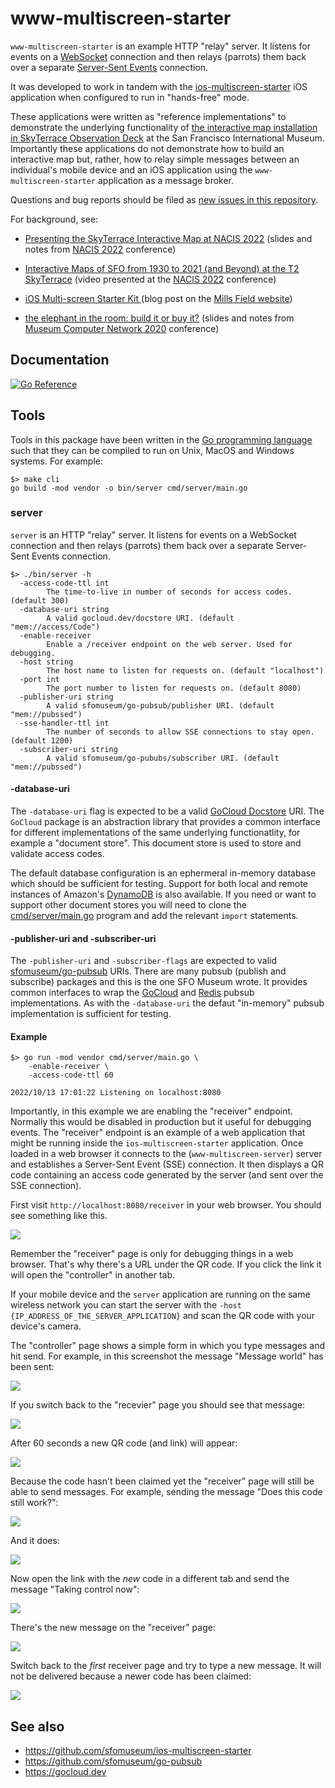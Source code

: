 # www-multiscreen-starter

`www-multiscreen-starter` is an example HTTP "relay" server. It listens for events on a [WebSocket](https://developer.mozilla.org/en-US/docs/Web/API/WebSocket) connection and then relays (parrots) them back over a separate [Server-Sent Events](https://developer.mozilla.org/en-US/docs/Web/API/Server-sent_events) connection.

It was developed to work in tandem with the [ios-multiscreen-starter](https://github.com/sfomuseum/ios-multiscreen-starter) iOS application when configured to run in "hands-free" mode.

These applications were written as "reference implementations" to demonstrate the underlying functionality of [the interactive map installation in SkyTerrace Observation Deck](https://millsfield.sfomuseum.org/blog/2021/11/19/skyterrace/) at the San Francisco International Museum. Importantly these applications do not demonstrate how to build an interactive map but, rather, how to relay simple messages between an individual's mobile device and an iOS application using the `www-multiscreen-starter` application as a message broker.

Questions and bug reports should be filed as [new issues in this repository](https://github.com/sfomuseum/www-multiscreen-starter/issues).

For background, see:

* [Presenting the SkyTerrace Interactive Map at NACIS 2022](https://millsfield.sfomuseum.org/blog/2022/10/28/nacis/) (slides and notes from [NACIS 2022](https://nacis.org/annual-meeting/) conference)

* [Interactive Maps of SFO from 1930 to 2021 (and Beyond) at the T2 SkyTerrace](https://www.youtube.com/watch?v=hZ2NXeul0Qs&list=PLcBEhOBZvhcbTn1RC0zWbnuHA81SgIg8b&index=36) (video presented at the [NACIS 2022](https://nacis.org/annual-meeting/) conference)

* [iOS Multi-screen Starter Kit ](https://millsfield.sfomuseum.org/blog/2020/11/18/multiscreen/) (blog post on the [Mills Field website](https://millsfield.sfomuseum.org/blog))

* [the elephant in the room: build it or buy it?](https://www.aaronland.info/weblog/2020/11/12/touching/#mcn2020) (slides and notes from [Museum Computer Network 2020](https://mcn.edu/conferences/mcn-2020-virtual/) conference)

## Documentation

[![Go Reference](https://pkg.go.dev/badge/github.com/sfomuseum/go-www-multiscreen-starter.svg)](https://pkg.go.dev/github.com/sfomuseum/www-multiscreen-starter)

## Tools

Tools in this package have been written in the [Go programming language](https://go.dev) such that they can be compiled to run on Unix, MacOS and Windows systems. For example:

```
$> make cli
go build -mod vendor -o bin/server cmd/server/main.go
```

### server

`server` is an HTTP "relay" server. It listens for events on a WebSocket connection and then relays (parrots) them back over a separate Server-Sent Events connection.

```
$> ./bin/server -h
  -access-code-ttl int
    	The time-to-live in number of seconds for access codes. (default 300)
  -database-uri string
    	A valid gocloud.dev/docstore URI. (default "mem://access/Code")
  -enable-receiver
    	Enable a /receiver endpoint on the web server. Used for debugging.
  -host string
    	The host name to listen for requests on. (default "localhost")
  -port int
    	The port number to listen for requests on. (default 8080)
  -publisher-uri string
    	A valid sfomuseum/go-pubsub/publisher URI. (default "mem://pubssed")
  -sse-handler-ttl int
    	The number of seconds to allow SSE connections to stay open. (default 1200)
  -subscriber-uri string
    	A valid sfomuseum/go-pububs/subscriber URI. (default "mem://pubssed")
```

#### -database-uri

The `-database-uri` flag is expected to be a valid [GoCloud Docstore](https://gocloud.dev/howto/docstore/) URI. The `GoCloud` package is an abstraction library that provides a common interface for different implementations of the same underlying functionatlity, for example a "document store". This document store is used to store and validate access codes.

The default database configuration is an ephermeral in-memory database which should be sufficient for testing. Support for both local and remote instances of Amazon's [DynamoDB](https://gocloud.dev/howto/docstore/#dynamodb) is also available. If you need or want to support other document stores you will need to clone the [cmd/server/main.go](cmd/server/main.go) program and add the relevant `import` statements.

#### -publisher-uri and -subscriber-uri

The `-publisher-uri` and `-subscriber-flags` are expected to valid [sfomuseum/go-pubsub](https://github.com/sfomuseum/go-pubsub/) URIs. There are many pubsub (publish and subscribe) packages and this is the one SFO Museum wrote. It provides common interfaces to wrap the [GoCloud](https://gocloud.dev/howto/pubsub/) and [Redis](https://pkg.go.dev/github.com/go-redis/redis/v8#example-PubSub) pubsub implementations. As with the `-database-uri` the defaut "in-memory" pubsub implementation is sufficient for testing.

#### Example

```
$> go run -mod vendor cmd/server/main.go \
	-enable-receiver \
	-access-code-ttl 60
	
2022/10/13 17:01:22 Listening on localhost:8080
```

Importantly, in this example we are enabling the "receiver" endpoint. Normally this would be disabled in production but it useful for debugging events. The "receiver" endpoint is an example of a web application that might be running inside the `ios-multiscreen-starter` application. Once loaded in a web browser it connects to the (`www-multiscreen-server`) server and establishes a Server-Sent Event (SSE) connection. It then displays a QR code containing an access code generated by the server (and sent over the SSE connection).

First visit `http://localhost:8080/receiver` in your web browser. You should see something like this.

![](docs/images/www-multiscreen-001.png)

Remember the "receiver" page is only for debugging things in a web browser. That's why there's a URL under the QR code. If you click the link it will open the "controller" in another tab.

If your mobile device and the `server` application are running on the same wireless network you can start the server with the `-host {IP_ADDRESS_OF_THE_SERVER_APPLICATION}` and scan the QR code with your device's camera.

The "controller" page shows a simple form in which you type messages and hit send. For example, in this screenshot the message "Message world" has been sent:

![](docs/images/www-multiscreen-002.png)

If you switch back to the "recevier" page you should see that message:

![](docs/images/www-multiscreen-003.png)

After 60 seconds a new QR code (and link) will appear:

![](docs/images/www-multiscreen-004.png)

Because the code hasn't been claimed yet the "receiver" page will still be able to send messages. For example, sending the message "Does this code still work?":

![](docs/images/www-multiscreen-005.png)

And it does:

![](docs/images/www-multiscreen-006.png)

Now open the link with the _new_ code in a different tab and send the message "Taking control now":

![](docs/images/www-multiscreen-007.png)

There's the new message on the "receiver" page:

![](docs/images/www-multiscreen-008.png)

Switch back to the _first_ receiver page and try to type a new message. It will not be delivered because a newer code has been claimed:

![](docs/images/www-multiscreen-009.png)

## See also

* https://github.com/sfomuseum/ios-multiscreen-starter
* https://github.com/sfomuseum/go-pubsub
* https://gocloud.dev